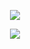 <p align="center">
  <img src="https://1.bp.blogspot.com/-lKJKpqe85y4/XVVYr9-WHRI/AAAAAAAAB9M/-h245-Fg-nYbZqvO0RV0tlfhxQ8sqvEawCLcBGAs/s1600/Sampler.gif">
</p>

<p align="center">
  <a href="https://github.com/youssef-nabaha"><img src="https://img.shields.io/github/followers/kimocoder?color=%2300ff00&logoColor=00ff00&logo=github&style=for-the-badge"></a>
</p>
